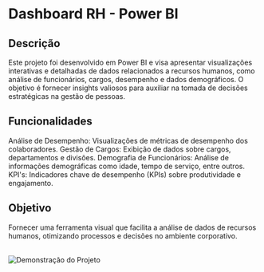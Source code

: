 # Dashboard RH - Power BI

## Descrição
Este projeto foi desenvolvido em Power BI e visa apresentar visualizações interativas e detalhadas de dados relacionados a recursos humanos, como análise de funcionários, cargos, desempenho e dados demográficos. O objetivo é fornecer insights valiosos para auxiliar na tomada de decisões estratégicas na gestão de pessoas.
<br>
## Funcionalidades
Análise de Desempenho: Visualizações de métricas de desempenho dos colaboradores.
Gestão de Cargos: Exibição de dados sobre cargos, departamentos e divisões.
Demografia de Funcionários: Análise de informações demográficas como idade, tempo de serviço, entre outros.
KPI's: Indicadores chave de desempenho (KPIs) sobre produtividade e engajamento.
<br>
## Objetivo
Fornecer uma ferramenta visual que facilita a análise de dados de recursos humanos, otimizando processos e decisões no ambiente corporativo.
<br><br>

![Demonstração do Projeto](2%C2%AA%20Dashboard%20-%20RH/gif/Projeto%20POWER%20BI%20%20Dashboard%20RH.gif)
